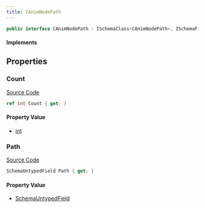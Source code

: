 ```yaml
---
title: CAnimNodePath
---
```


```csharp
public interface CAnimNodePath : ISchemaClass<CAnimNodePath>, ISchemaField, ISchemaClass, INativeHandle
```

#### Implements

## Properties

### Count

[Source Code](https://github.com/swiftly-solution/swiftlys2/blob/main/managed/src/SwiftlyS2.Generated/Schemas/Interfaces/CAnimNodePath.cs#L20)

```csharp
ref int Count { get; }
```

#### Property Value

- [int](https://learn.microsoft.com/dotnet/api/system.int32)

### Path

[Source Code](https://github.com/swiftly-solution/swiftlys2/blob/main/managed/src/SwiftlyS2.Generated/Schemas/Interfaces/CAnimNodePath.cs#L18)

```csharp
SchemaUntypedField Path { get; }
```

#### Property Value

- [SchemaUntypedField](/docs/api/shared/schemas/schemauntypedfield)

